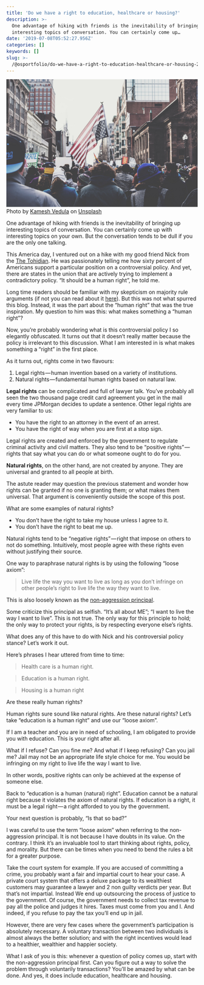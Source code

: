 ```yaml
---
title: 'Do we have a right to education, healthcare or housing?'
description: >-
  One advantage of hiking with friends is the inevitability of bringing up
  interesting topics of conversation. You can certainly come up…
date: '2019-07-08T05:52:27.956Z'
categories: []
keywords: []
slug: >-
  /@osportfolio/do-we-have-a-right-to-education-healthcare-or-housing-2af5bfdaeef3
---
```


![Photo by [Kamesh Vedula](https://unsplash.com/@kvedula?utm_source=unsplash&utm_medium=referral&utm_content=creditCopyText) on [Unsplash](https://unsplash.com/?utm_source=unsplash&utm_medium=referral&utm_content=creditCopyText)](img/1__TvN9uB70x90hyPK8DYr2gA.jpeg)
Photo by [Kamesh Vedula](https://unsplash.com/@kvedula?utm_source=unsplash&utm_medium=referral&utm_content=creditCopyText) on [Unsplash](https://unsplash.com/?utm_source=unsplash&utm_medium=referral&utm_content=creditCopyText)

One advantage of hiking with friends is the inevitability of bringing up interesting topics of conversation. You can certainly come up with interesting topics on your own. But the conversation tends to be dull if you are the only one talking.

This America day, I ventured out on a hike with my good friend Nick from the [The Tohidian](https://medium.com/u/40c97e419685). He was passionately telling me how sixty percent of Americans support a particular position on a controversial policy. And yet, there are states in the union that are actively trying to implement a contradictory policy. “It should be a human right”, he told me.

Long time readers should be familiar with my skepticism on majority rule arguments (if not you can read about it [here](https://medium.com/effai-me/democracy-doesnt-belong-here-31a616cc55f0)). But this was not what spurred this blog. Instead, it was the part about the “human right” that was the true inspiration. My question to him was this: what makes something a “human right”?

Now, you’re probably wondering what is this controversial policy I so elegantly obfuscated. It turns out that it doesn’t really matter because the policy is irrelevant to this discussion. What I am interested in is what makes something a “right” in the first place.

As it turns out, rights come in two flavours:

1.  Legal rights — human invention based on a variety of institutions.
2.  Natural rights — fundamental human rights based on natural law.

**Legal rights** can be complicated and full of lawyer talk. You’ve probably all seen the two thousand page credit card agreement you get in the mail every time JPMorgan decides to update a sentence. Other legal rights are very familiar to us:

*   You have the right to an attorney in the event of an arrest.
*   You have the right of way when you are first at a stop sign.

Legal rights are created and enforced by the government to regulate criminal activity and civil matters. They also tend to be “positive rights” — rights that say what you can do or what someone ought to do for you.

**Natural rights**, on the other hand, are not created by anyone. They are universal and granted to all people at birth.

The astute reader may question the previous statement and wonder how rights can be granted if no one is granting them; or what makes them universal. That argument is conveniently outside the scope of this post.

What are some examples of natural rights?

*   You don’t have the right to take my house unless I agree to it.
*   You don’t have the right to beat me up.

Natural rights tend to be “negative rights” — right that impose on others to not do something. Intuitively, most people agree with these rights even without justifying their source.

One way to paraphrase natural rights is by using the following “loose axiom”:

> Live life the way you want to live as long as you don’t infringe on other people’s right to live life the way they want to live.

This is also loosely known as the [non-aggression principal](https://en.wikipedia.org/wiki/Non-aggression_principle).

Some criticize this principal as selfish. “It’s all about ME”; “I want to live the way I want to live”. This is not true. The only way for this principle to hold; the only way to protect your rights, is by respecting everyone else’s rights.

What does any of this have to do with Nick and his controversial policy stance? Let’s work it out.

Here’s phrases I hear uttered from time to time:

> Health care is a human right.

> Education is a human right.

> Housing is a human right

Are these really human rights?

Human rights sure sound like natural rights. Are these natural rights? Let’s take “education is a human right” and use our “loose axiom”.

If I am a teacher and you are in need of schooling, I am obligated to provide you with education. This is your right after all.

What if I refuse? Can you fine me? And what if I keep refusing? Can you jail me? Jail may not be an appropriate life style choice for me. You would be infringing on my right to live life the way I want to live.

In other words, positive rights can only be achieved at the expense of someone else.

Back to “education is a human (natural) right”. Education cannot be a natural right because it violates the axiom of natural rights. If education is a right, it must be a legal right — a right afforded to you by the government.

Your next question is probably, “Is that so bad?”

I was careful to use the term “loose axiom” when referring to the non-aggression principal. It is not because I have doubts in its value. On the contrary. I think it’s an invaluable tool to start thinking about rights, policy, and morality. But there can be times when you need to bend the rules a bit for a greater purpose.

Take the court system for example. If you are accused of committing a crime, you probably want a fair and impartial court to hear your case. A private court system that offers a deluxe package to its wealthiest customers may guarantee a lawyer and 2 non guilty verdicts per year. But that’s not impartial. Instead We end up outsourcing the process of justice to the government. Of course, the government needs to collect tax revenue to pay all the police and judges it hires. Taxes must come from you and I. And indeed, if you refuse to pay the tax you’ll end up in jail.

However, there are very few cases where the government’s participation is absolutely necessary. A voluntary transaction between two individuals is almost always the better solution; and with the right incentives would lead to a healthier, wealthier and happier society.

What I ask of you is this: whenever a question of policy comes up, start with the non-aggression principal first. Can you figure out a way to solve the problem through voluntarily transactions? You’ll be amazed by what can be done. And yes, it does include education, healthcare and housing.